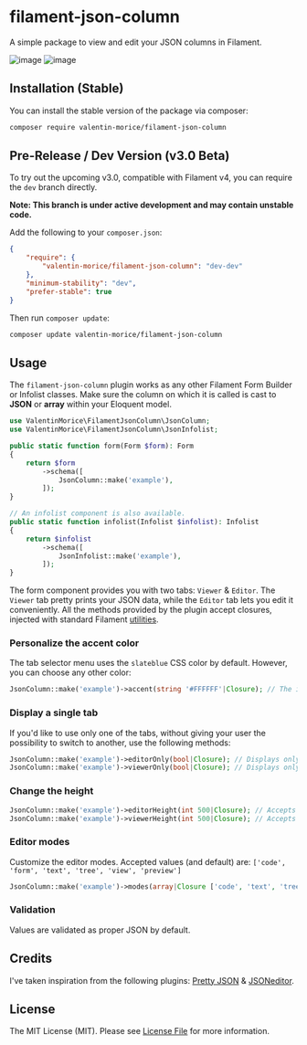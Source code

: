 # filament-json-column

A simple package to view and edit your JSON columns in Filament.

![image](https://github.com/valentin-morice/filament-json-column/assets/100000204/41212480-f635-4d50-b967-cad5dbda6dc9)
![image](https://github.com/valentin-morice/filament-json-column/assets/100000204/29591beb-524b-4671-b4ea-d5ec6b1f5705)

## Installation (Stable)

You can install the stable version of the package via composer:

```bash
composer require valentin-morice/filament-json-column
```

## Pre-Release / Dev Version (v3.0 Beta)

To try out the upcoming v3.0, compatible with Filament v4, you can require the `dev` branch directly.

**Note: This branch is under active development and may contain unstable code.**

Add the following to your `composer.json`:

```json
{
    "require": {
        "valentin-morice/filament-json-column": "dev-dev"
    },
    "minimum-stability": "dev",
    "prefer-stable": true
}
```

Then run `composer update`:

```bash
composer update valentin-morice/filament-json-column
```

## Usage

The `filament-json-column` plugin works as any other Filament Form Builder or Infolist classes. Make sure the column on which it is called is cast to **JSON** or **array** within your Eloquent model.

```php
use ValentinMorice\FilamentJsonColumn\JsonColumn;
use ValentinMorice\FilamentJsonColumn\JsonInfolist;

public static function form(Form $form): Form
{
    return $form
        ->schema([
            JsonColumn::make('example'),
        ]);
}

// An infolist component is also available.
public static function infolist(Infolist $infolist): Infolist
{
    return $infolist
        ->schema([
            JsonInfolist::make('example'),
        ]);
}
```

The form component provides you with two tabs: `Viewer` & `Editor`. The `Viewer` tab pretty prints your JSON data, while the `Editor` tab lets you edit it conveniently.
All the methods provided by the plugin accept closures, injected with standard Filament [utilities](https://filamentphp.com/docs/3.x/forms/advanced#form-component-utility-injection).

### Personalize the accent color
The tab selector menu uses the `slateblue` CSS color by default. However, you can choose any other color:
```php
JsonColumn::make('example')->accent(string '#FFFFFF'|Closure); // The input needs to be a valid CSS color
```

### Display a single tab

If you'd like to use only one of the tabs, without giving your user the possibility to switch to another, use the following methods:
```php
JsonColumn::make('example')->editorOnly(bool|Closure); // Displays only the editor tab
JsonColumn::make('example')->viewerOnly(bool|Closure); // Displays only the viewer tab
```

### Change the height

```php
JsonColumn::make('example')->editorHeight(int 500|Closure); // Accepts an int, defaults to 300
JsonColumn::make('example')->viewerHeight(int 500|Closure); // Accepts an int, defaults to 300
```

### Editor modes
Customize the editor modes. Accepted values (and default) are: `['code', 'form', 'text', 'tree', 'view', 'preview']`
```php
JsonColumn::make('example')->modes(array|Closure ['code', 'text', 'tree']);
```

### Validation

Values are validated as proper JSON by default.

## Credits
I've taken inspiration from the following plugins: [Pretty JSON](https://github.com/novadaemon/filament-pretty-json) & [JSONeditor](https://github.com/invaders-xx/filament-jsoneditor).

## License

The MIT License (MIT). Please see [License File](LICENSE.md) for more information.
